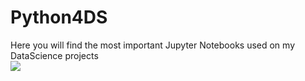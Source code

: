 # Python4DS
Here you will find the most important Jupyter Notebooks used on my DataScience projects
<br>
<img src='https://github.com/Mjrovai/Python4DS/blob/master/Fake%20News/mjrovai_python.jpg'>
